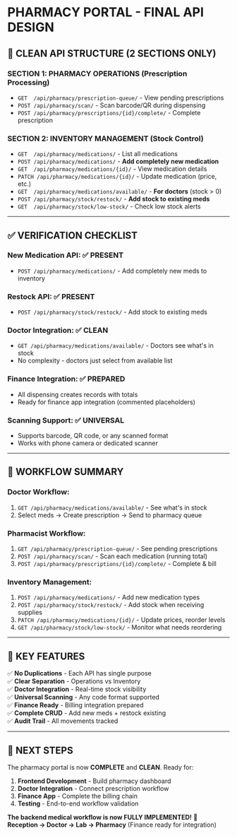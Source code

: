 # PHARMACY PORTAL - FINAL API DESIGN

## 🎯 CLEAN API STRUCTURE (2 SECTIONS ONLY)

### **SECTION 1: PHARMACY OPERATIONS** (Prescription Processing)
- `GET  /api/pharmacy/prescription-queue/` - View pending prescriptions
- `POST /api/pharmacy/scan/` - Scan barcode/QR during dispensing  
- `POST /api/pharmacy/prescriptions/{id}/complete/` - Complete prescription

### **SECTION 2: INVENTORY MANAGEMENT** (Stock Control)
- `GET  /api/pharmacy/medications/` - List all medications
- `POST /api/pharmacy/medications/` - **Add completely new medication**
- `GET  /api/pharmacy/medications/{id}/` - View medication details
- `PATCH /api/pharmacy/medications/{id}/` - Update medication (price, etc.)
- `GET  /api/pharmacy/medications/available/` - **For doctors** (stock > 0)
- `POST /api/pharmacy/stock/restock/` - **Add stock to existing meds**
- `GET  /api/pharmacy/stock/low-stock/` - Check low stock alerts

---

## ✅ VERIFICATION CHECKLIST

### **New Medication API**: ✅ PRESENT
- `POST /api/pharmacy/medications/` - Add completely new meds to inventory

### **Restock API**: ✅ PRESENT  
- `POST /api/pharmacy/stock/restock/` - Add stock to existing meds

### **Doctor Integration**: ✅ CLEAN
- `GET /api/pharmacy/medications/available/` - Doctors see what's in stock
- No complexity - doctors just select from available list

### **Finance Integration**: ✅ PREPARED
- All dispensing creates records with totals
- Ready for finance app integration (commented placeholders)

### **Scanning Support**: ✅ UNIVERSAL
- Supports barcode, QR code, or any scanned format
- Works with phone camera or dedicated scanner

---

## 🔄 WORKFLOW SUMMARY

### **Doctor Workflow**:
1. `GET /api/pharmacy/medications/available/` - See what's in stock
2. Select meds → Create prescription → Send to pharmacy queue

### **Pharmacist Workflow**:
1. `GET /api/pharmacy/prescription-queue/` - See pending prescriptions
2. `POST /api/pharmacy/scan/` - Scan each medication (running total)
3. `POST /api/pharmacy/prescriptions/{id}/complete/` - Complete & bill

### **Inventory Management**:
1. `POST /api/pharmacy/medications/` - Add new medication types
2. `POST /api/pharmacy/stock/restock/` - Add stock when receiving supplies
3. `PATCH /api/pharmacy/medications/{id}/` - Update prices, reorder levels
4. `GET /api/pharmacy/stock/low-stock/` - Monitor what needs reordering

---

## 🎯 KEY FEATURES

✅ **No Duplications** - Each API has single purpose  
✅ **Clear Separation** - Operations vs Inventory  
✅ **Doctor Integration** - Real-time stock visibility  
✅ **Universal Scanning** - Any code format supported  
✅ **Finance Ready** - Billing integration prepared  
✅ **Complete CRUD** - Add new meds + restock existing  
✅ **Audit Trail** - All movements tracked  

---

## 🚀 NEXT STEPS

The pharmacy portal is now **COMPLETE** and **CLEAN**. Ready for:

1. **Frontend Development** - Build pharmacy dashboard
2. **Doctor Integration** - Connect prescription workflow  
3. **Finance App** - Complete the billing chain
4. **Testing** - End-to-end workflow validation

**The backend medical workflow is now FULLY IMPLEMENTED!** 🎉
**Reception → Doctor → Lab → Pharmacy** (Finance ready for integration)
